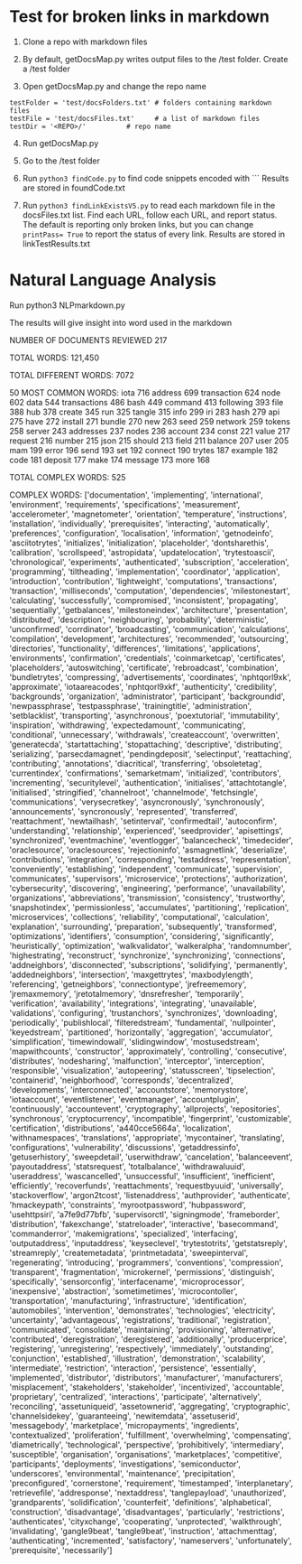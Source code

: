 # Test for broken links in markdown

1. Clone a repo with markdown files

2. By default, getDocsMap.py writes output files to the /test folder.  Create a /test folder

3. Open getDocsMap.py and change the repo name

```
testFolder = 'test/docsFolders.txt' # folders containing markdown files
testFile = 'test/docsFiles.txt'     # a list of markdown files
testDir = '<REPO>/'          # repo name
```

4. Run getDocsMap.py

5. Go to the /test folder

6. Run ```python3 findCode.py``` to find code snippets encoded with ```
Results are stored in foundCode.txt

7. Run ```python3 findLinkExistsV5.py``` to read each markdown file in the docsFiles.txt list.  Find each URL, follow each URL, and report status.  The default is reporting only broken links, but you can change ```printPass= True``` to report the status of every link.  Results are stored in linkTestResults.txt


# Natural Language Analysis
Run python3 NLPmarkdown.py

The results will give insight into word used in the markdown

NUMBER OF DOCUMENTS REVIEWED 217

TOTAL WORDS: 121,450

TOTAL DIFFERENT WORDS: 7072

 50  MOST COMMON WORDS:
iota 	 716
address 	 699
transaction 	 624
node 	 602
data 	 544
transactions 	 486
bash 	 449
command 	 413
following 	 393
file 	 388
hub 	 378
create 	 345
run 	 325
tangle 	 315
info 	 299
iri 	 283
hash 	 279
api 	 275
have 	 272
install 	 271
bundle 	 270
new 	 263
seed 	 259
network 	 259
tokens 	 258
server 	 243
addresses 	 237
nodes 	 236
account 	 234
const 	 221
value 	 217
request 	 216
number 	 215
json 	 215
should 	 213
field 	 211
balance 	 207
user 	 205
mam 	 199
error 	 196
send 	 193
set 	 192
connect 	 190
trytes 	 187
example 	 182
code 	 181
deposit 	 177
make 	 174
message 	 173
more 	 168

TOTAL COMPLEX WORDS: 525

COMPLEX WORDS: ['documentation', 'implementing', 'international', 'environment', 'requirements', 'specifications', 'measurement', 'accelerometer', 'magnetometer', 'orientation', 'temperature', 'instructions', 'installation', 'individually', 'prerequisites', 'interacting', 'automatically', 'preferences', 'configuration', 'localisation', 'information', 'getnodeinfo', 'asciitotrytes', 'initializes', 'initialization', 'placeholder', 'dontsharethis', 'calibration', 'scrollspeed', 'astropidata', 'updatelocation', 'trytestoascii', 'chronological', 'experiments', 'authenticated', 'subscription', 'acceleration', 'programming', 'tiltheading', 'implementation', 'coordinator', 'application', 'introduction', 'contribution', 'lightweight', 'computations', 'transactions', 'transaction', 'milliseconds', 'computation', 'dependencies', 'milestonestart', 'calculating', 'successfully', 'compromised', 'inconsistent', 'propagating', 'sequentially', 'getbalances', 'milestoneindex', 'architecture', 'presentation', 'distributed', 'description', 'neighbouring', 'probability', 'deterministic', 'unconfirmed', 'corrdinator', 'broadcasting', 'communication', 'calculations', 'compilation', 'development', 'architectures', 'recommended', 'outsourcing', 'directories', 'functionality', 'differences', 'limitations', 'applications', 'environments', 'confirmation', 'credentials', 'coinmarketcap', 'certificates', 'placeholders', 'autoswitching', 'certificate', 'rebroadcast', 'combination', 'bundletrytes', 'compressing', 'advertisements', 'coordinates', 'nphtqorl9xk', 'approximate', 'iotaareacodes', 'nphtqorl9xkf', 'authenticity', 'credibility', 'backgrounds', 'organization', 'administrator', 'participant', 'backgroundid', 'newpassphrase', 'testpassphrase', 'trainingtitle', 'administration', 'setblacklist', 'transporting', 'asynchronous', 'poextutorial', 'immutability', 'inspiration', 'withdrawing', 'expectedamount', 'communicating', 'conditional', 'unnecessary', 'withdrawals', 'createaccount', 'overwritten', 'generatecda', 'startattaching', 'stopattaching', 'descriptive', 'distributing', 'serializing', 'parsecdamagnet', 'pendingdeposit', 'selectinput', 'reattaching', 'contributing', 'annotations', 'diacritical', 'transferring', 'obsoletetag', 'currentindex', 'confirmations', 'semarketmam', 'initialized', 'contributors', 'incrementing', 'securitylevel', 'authentication', 'initialises', 'attachtotangle', 'initialised', 'stringified', 'channelroot', 'channelmode', 'fetchsingle', 'communications', 'verysecretkey', 'asyncronously', 'synchronously', 'announcements', 'syncronously', 'represented', 'transferred', 'reattachment', 'newtailhash', 'setinterval', 'confirmedtail', 'autoconfirm', 'understanding', 'relationship', 'experienced', 'seedprovider', 'apisettings', 'synchronized', 'eventmachine', 'eventlogger', 'balancecheck', 'timedecider', 'oraclesource', 'oraclesources', 'rejectioninfo', 'asmagnetlink', 'deserialize', 'contributions', 'integration', 'corresponding', 'testaddress', 'representation', 'conveniently', 'establishing', 'independent', 'communicate', 'supervision', 'communicates', 'supervisors', 'microservice', 'protections', 'authorization', 'cybersecurity', 'discovering', 'engineering', 'performance', 'unavailability', 'organizations', 'abbreviations', 'transmission', 'consistency', 'trustworthy', 'snapshotindex', 'permissionless', 'accumulates', 'partitioning', 'replication', 'microservices', 'collections', 'reliability', 'computational', 'calculation', 'explanation', 'surrounding', 'preparation', 'subsequently', 'transformed', 'optimizations', 'identifiers', 'consumption', 'considering', 'significantly', 'heuristically', 'optimization', 'walkvalidator', 'walkeralpha', 'randomnumber', 'highestrating', 'reconstruct', 'synchronize', 'synchronizing', 'connections', 'addneighbors', 'disconnected', 'subscriptions', 'solidifying', 'permanently', 'addedneighbors', 'intersection', 'maxgettrytes', 'maxbodylength', 'referencing', 'getneighbors', 'connectiontype', 'jrefreememory', 'jremaxmemory', 'jretotalmemory', 'dnsrefresher', 'temporarily', 'verification', 'availability', 'integrations', 'integrating', 'unavailable', 'validations', 'configuring', 'trustanchors', 'synchronizes', 'downloading', 'periodically', 'publishlocal', 'filteredstream', 'fundamental', 'nullpointer', 'keyedstream', 'partitioned', 'horizontally', 'aggregation', 'accumulator', 'simplification', 'timewindowall', 'slidingwindow', 'mostusedstream', 'mapwithcounts', 'constructor', 'approximately', 'controlling', 'consecutive', 'distributes', 'nodesharing', 'malfunction', 'interceptor', 'interception', 'responsible', 'visualization', 'autopeering', 'statusscreen', 'tipselection', 'containerid', 'neighborhood', 'corresponds', 'decentralized', 'developments', 'interconnected', 'accountstore', 'memorystore', 'iotaaccount', 'eventlistener', 'eventmanager', 'accountplugin', 'continuously', 'accountevent', 'cryptography', 'allprojects', 'repositories', 'synchronous', 'cryptocurrency', 'incompatible', 'fingerprint', 'customizable', 'certification', 'distributions', 'a440cce5664a', 'localization', 'withnamespaces', 'translations', 'appropriate', 'mycontainer', 'translating', 'configurations', 'vulnerability', 'discussions', 'getaddressinfo', 'getuserhistory', 'sweepdetail', 'userwithdraw', 'cancelation', 'balanceevent', 'payoutaddress', 'statsrequest', 'totalbalance', 'withdrawaluuid', 'useraddress', 'wascancelled', 'unsuccessful', 'insufficient', 'inefficient', 'efficiently', 'recoverfunds', 'reattachments', 'requestbyuuid', 'universally', 'stackoverflow', 'argon2tcost', 'listenaddress', 'authprovider', 'authenticate', 'hmackeypath', 'constraints', 'myrootpassword', 'hubpassword', 'usehttpsiri', 'a7fe9d77bfb', 'supervisorctl', 'signingmode', 'frameborder', 'distribution', 'fakexchange', 'statreloader', 'interactive', 'basecommand', 'commanderror', 'makemigrations', 'specialized', 'interfacing', 'outputaddress', 'inputaddress', 'keyseclevel', 'trytestotrits', 'getstatsreply', 'streamreply', 'createmetadata', 'printmetadata', 'sweepinterval', 'regenerating', 'introducing', 'programmers', 'conventions', 'compression', 'transparent', 'fragmentation', 'microkernel', 'permissions', 'distinguish', 'specifically', 'sensorconfig', 'interfacename', 'microprocessor', 'inexpensive', 'abstraction', 'sometimetimes', 'microcontoller', 'transportation', 'manufacturing', 'infrastructure', 'identification', 'automobiles', 'intervention', 'demonstrates', 'technologies', 'electricity', 'uncertainty', 'advantageous', 'registrations', 'traditional', 'registration', 'communicated', 'consolidate', 'maintaining', 'provisioning', 'alternative', 'contributed', 'deregistration', 'deregistered', 'additionally', 'producerprice', 'registering', 'unregistering', 'respectively', 'immediately', 'outstanding', 'conjunction', 'established', 'illustration', 'demonstration', 'scalability', 'intermediate', 'restriction', 'interaction', 'persistence', 'essentially', 'implemented', 'distributor', 'distributors', 'manufacturer', 'manufacturers', 'misplacement', 'stakeholders', 'stakeholder', 'incentivized', 'accountable', 'proprietary', 'centralized', 'interactions', 'participate', 'alternatively', 'reconciling', 'assetuniqueid', 'assetownerid', 'aggregating', 'cryptographic', 'channelsidekey', 'guaranteeing', 'newitemdata', 'assetuserid', 'messagebody', 'marketplace', 'micropayments', 'ingredients', 'contextualized', 'proliferation', 'fulfillment', 'overwhelming', 'compensating', 'diametrically', 'technological', 'perspective', 'prohibitively', 'intermediary', 'susceptible', 'organisation', 'organisations', 'marketplaces', 'competitive', 'participants', 'deployments', 'investigations', 'semiconductor', 'underscores', 'environmental', 'maintenance', 'precipitation', 'preconfigured', 'cornerstone', 'requirement', 'timestamped', 'interplanetary', 'retrievefile', 'addresponse', 'nextaddress', 'tanglepayload', 'unauthorized', 'grandparents', 'solidification', 'counterfeit', 'definitions', 'alphabetical', 'construction', 'disadvantage', 'disadvantages', 'particularly', 'restrictions', 'authenticates', 'cityxchange', 'cooperating', 'unprotected', 'walkthrough', 'invalidating', 'gangle9beat', 'tangle9beat', 'instruction', 'attachmenttag', 'authenticating', 'incremented', 'satisfactory', 'nameservers', 'unfortunately', 'prerequisite', 'necessarily']
